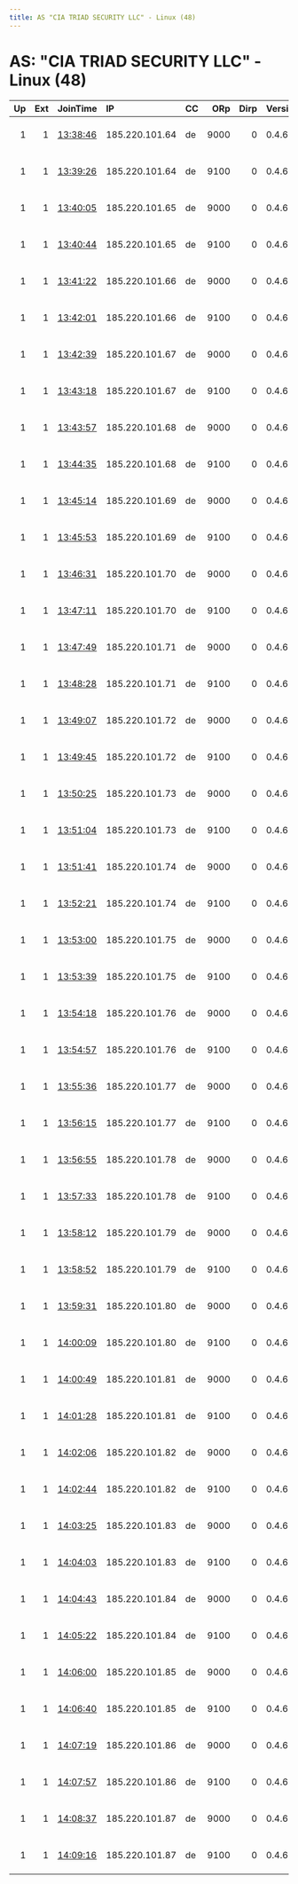 ```yaml
---
title: AS "CIA TRIAD SECURITY LLC" - Linux (48)
---
```


# AS: "CIA TRIAD SECURITY LLC" - Linux (48)

|   Up |   Ext | JoinTime                                                                                              | IP             | CC   |   ORp |   Dirp | Version   | Contact                  | Nickname        |   eFamMembers |
|-----:|------:|:------------------------------------------------------------------------------------------------------|:---------------|:-----|------:|-------:|:----------|:-------------------------|:----------------|--------------:|
|    1 |     1 | [13:38:46](https://nusenu.github.io/OrNetStats/w/relay/2D91AA681F5702099581DDE4A3E410218D880ECB.html) | 185.220.101.64 | de   |  9000 |      0 | 0.4.6.9   | email:leibi cccs.de url: | CCCStuttgartBer |            49 |
|    1 |     1 | [13:39:26](https://nusenu.github.io/OrNetStats/w/relay/9785BD5AC04E6112071EA9172591275465FD758D.html) | 185.220.101.64 | de   |  9100 |      0 | 0.4.6.9   | email:leibi cccs.de url: | CCCStuttgartBer |            49 |
|    1 |     1 | [13:40:05](https://nusenu.github.io/OrNetStats/w/relay/E265A4EEE237E184EAE5B2696D7B905A0E4B5D4A.html) | 185.220.101.65 | de   |  9000 |      0 | 0.4.6.9   | email:leibi cccs.de url: | CCCStuttgartBer |            49 |
|    1 |     1 | [13:40:44](https://nusenu.github.io/OrNetStats/w/relay/DA45B31898EDEBC5F6DB39F5BC0DB5FC693FCEFE.html) | 185.220.101.65 | de   |  9100 |      0 | 0.4.6.9   | email:leibi cccs.de url: | CCCStuttgartBer |            49 |
|    1 |     1 | [13:41:22](https://nusenu.github.io/OrNetStats/w/relay/3D967946B8CB77F6098ECC75EE9257AED2023F2E.html) | 185.220.101.66 | de   |  9000 |      0 | 0.4.6.9   | email:leibi cccs.de url: | CCCStuttgartBer |            49 |
|    1 |     1 | [13:42:01](https://nusenu.github.io/OrNetStats/w/relay/116E8D8CBC15916FB38A0C4C00A870A960C2CE03.html) | 185.220.101.66 | de   |  9100 |      0 | 0.4.6.9   | email:leibi cccs.de url: | CCCStuttgartBer |            49 |
|    1 |     1 | [13:42:39](https://nusenu.github.io/OrNetStats/w/relay/83921726486B9A4F6327FEBE521303B26A3CE4EB.html) | 185.220.101.67 | de   |  9000 |      0 | 0.4.6.9   | email:leibi cccs.de url: | CCCStuttgartBer |            49 |
|    1 |     1 | [13:43:18](https://nusenu.github.io/OrNetStats/w/relay/55A60CB5D30FCDF1B6AD477C9DE48BB393E5DDE6.html) | 185.220.101.67 | de   |  9100 |      0 | 0.4.6.9   | email:leibi cccs.de url: | CCCStuttgartBer |            49 |
|    1 |     1 | [13:43:57](https://nusenu.github.io/OrNetStats/w/relay/42438E63C78CF0624BD7D212524FFE292D8FE3D5.html) | 185.220.101.68 | de   |  9000 |      0 | 0.4.6.9   | email:leibi cccs.de url: | CCCStuttgartBer |            49 |
|    1 |     1 | [13:44:35](https://nusenu.github.io/OrNetStats/w/relay/B452A3023AC41AB923823E1F8521DB2C05590678.html) | 185.220.101.68 | de   |  9100 |      0 | 0.4.6.9   | email:leibi cccs.de url: | CCCStuttgartBer |            49 |
|    1 |     1 | [13:45:14](https://nusenu.github.io/OrNetStats/w/relay/EE6DC5122EC811A94C423CBCBDEE3117A36B1C7A.html) | 185.220.101.69 | de   |  9000 |      0 | 0.4.6.9   | email:leibi cccs.de url: | CCCStuttgartBer |            49 |
|    1 |     1 | [13:45:53](https://nusenu.github.io/OrNetStats/w/relay/7F42AB6F55891982ED92121C631713A8FE584065.html) | 185.220.101.69 | de   |  9100 |      0 | 0.4.6.9   | email:leibi cccs.de url: | CCCStuttgartBer |            49 |
|    1 |     1 | [13:46:31](https://nusenu.github.io/OrNetStats/w/relay/7916A965E564B3C7EDFAEABC880B7ED4A3225CF9.html) | 185.220.101.70 | de   |  9000 |      0 | 0.4.6.9   | email:leibi cccs.de url: | CCCStuttgartBer |            49 |
|    1 |     1 | [13:47:11](https://nusenu.github.io/OrNetStats/w/relay/519780A80AFA49C46885C044DF91B4535465DC45.html) | 185.220.101.70 | de   |  9100 |      0 | 0.4.6.9   | email:leibi cccs.de url: | CCCStuttgartBer |            49 |
|    1 |     1 | [13:47:49](https://nusenu.github.io/OrNetStats/w/relay/38BE8ADAC124FE5C2FA686487E4A15C411552E4E.html) | 185.220.101.71 | de   |  9000 |      0 | 0.4.6.9   | email:leibi cccs.de url: | CCCStuttgartBer |            49 |
|    1 |     1 | [13:48:28](https://nusenu.github.io/OrNetStats/w/relay/F526CD4FDDB9C871D96A5F78153BD16CFCB9109B.html) | 185.220.101.71 | de   |  9100 |      0 | 0.4.6.9   | email:leibi cccs.de url: | CCCStuttgartBer |            49 |
|    1 |     1 | [13:49:07](https://nusenu.github.io/OrNetStats/w/relay/74E698D2CED303464D1A3ACBAD855735523BE328.html) | 185.220.101.72 | de   |  9000 |      0 | 0.4.6.9   | email:leibi cccs.de url: | CCCStuttgartBer |            49 |
|    1 |     1 | [13:49:45](https://nusenu.github.io/OrNetStats/w/relay/D3DFB8F9A878F44ED80E2B34F794FDF6334FC5F9.html) | 185.220.101.72 | de   |  9100 |      0 | 0.4.6.9   | email:leibi cccs.de url: | CCCStuttgartBer |            49 |
|    1 |     1 | [13:50:25](https://nusenu.github.io/OrNetStats/w/relay/2070E51315036FEB76FC2E0B03A320724234A9A4.html) | 185.220.101.73 | de   |  9000 |      0 | 0.4.6.9   | email:leibi cccs.de url: | CCCStuttgartBer |            49 |
|    1 |     1 | [13:51:04](https://nusenu.github.io/OrNetStats/w/relay/6EFC1C25151B457B2F5E524FE1B09DBB487F11ED.html) | 185.220.101.73 | de   |  9100 |      0 | 0.4.6.9   | email:leibi cccs.de url: | CCCStuttgartBer |            49 |
|    1 |     1 | [13:51:41](https://nusenu.github.io/OrNetStats/w/relay/A7BD1DFCA8F7DB67B84FC87D46170590C9AC6254.html) | 185.220.101.74 | de   |  9000 |      0 | 0.4.6.9   | email:leibi cccs.de url: | CCCStuttgartBer |            49 |
|    1 |     1 | [13:52:21](https://nusenu.github.io/OrNetStats/w/relay/74A9614A581D66FA1BEC0C902980CA70B39EBA60.html) | 185.220.101.74 | de   |  9100 |      0 | 0.4.6.9   | email:leibi cccs.de url: | CCCStuttgartBer |            49 |
|    1 |     1 | [13:53:00](https://nusenu.github.io/OrNetStats/w/relay/6B705145FE40CE3E2E75EAF543F839B852688D10.html) | 185.220.101.75 | de   |  9000 |      0 | 0.4.6.9   | email:leibi cccs.de url: | CCCStuttgartBer |            49 |
|    1 |     1 | [13:53:39](https://nusenu.github.io/OrNetStats/w/relay/A286D2F6AA1A169690D7ACD82613473D85D59878.html) | 185.220.101.75 | de   |  9100 |      0 | 0.4.6.9   | email:leibi cccs.de url: | CCCStuttgartBer |            49 |
|    1 |     1 | [13:54:18](https://nusenu.github.io/OrNetStats/w/relay/5E3157CB3B7BC2DFDABBBCE73C8B474A0A62322A.html) | 185.220.101.76 | de   |  9000 |      0 | 0.4.6.9   | email:leibi cccs.de url: | CCCStuttgartBer |            49 |
|    1 |     1 | [13:54:57](https://nusenu.github.io/OrNetStats/w/relay/B7EB96748E4F76EBCD7A705F0A096C3208FAD43A.html) | 185.220.101.76 | de   |  9100 |      0 | 0.4.6.9   | email:leibi cccs.de url: | CCCStuttgartBer |            49 |
|    1 |     1 | [13:55:36](https://nusenu.github.io/OrNetStats/w/relay/A1AC4E5DEA2D24032BF586A3ADFDE7BD11761857.html) | 185.220.101.77 | de   |  9000 |      0 | 0.4.6.9   | email:leibi cccs.de url: | CCCStuttgartBer |            49 |
|    1 |     1 | [13:56:15](https://nusenu.github.io/OrNetStats/w/relay/9C61A0D830BDC2E1378F0E7ED7C8C8E06B312827.html) | 185.220.101.77 | de   |  9100 |      0 | 0.4.6.9   | email:leibi cccs.de url: | CCCStuttgartBer |            49 |
|    1 |     1 | [13:56:55](https://nusenu.github.io/OrNetStats/w/relay/037FF23B7D09A6044AA30B0AEA134FFEBC9A231A.html) | 185.220.101.78 | de   |  9000 |      0 | 0.4.6.9   | email:leibi cccs.de url: | CCCStuttgartBer |            49 |
|    1 |     1 | [13:57:33](https://nusenu.github.io/OrNetStats/w/relay/9F3A037CA138FDF0BD3EB6513E13C3520443D602.html) | 185.220.101.78 | de   |  9100 |      0 | 0.4.6.9   | email:leibi cccs.de url: | CCCStuttgartBer |            49 |
|    1 |     1 | [13:58:12](https://nusenu.github.io/OrNetStats/w/relay/ECD0146902754003450ED1E546980224EC4FCB3D.html) | 185.220.101.79 | de   |  9000 |      0 | 0.4.6.9   | email:leibi cccs.de url: | CCCStuttgartBer |            49 |
|    1 |     1 | [13:58:52](https://nusenu.github.io/OrNetStats/w/relay/4DECD5614F54AA3022A060074EC6BB43102E1D33.html) | 185.220.101.79 | de   |  9100 |      0 | 0.4.6.9   | email:leibi cccs.de url: | CCCStuttgartBer |            49 |
|    1 |     1 | [13:59:31](https://nusenu.github.io/OrNetStats/w/relay/7451E2B56FD943FA827AF85833646E68DFC4FFD3.html) | 185.220.101.80 | de   |  9000 |      0 | 0.4.6.9   | email:leibi cccs.de url: | CCCStuttgartBer |            49 |
|    1 |     1 | [14:00:09](https://nusenu.github.io/OrNetStats/w/relay/4F53BF996406B74E7DAB3DE1DA7983DE551B0113.html) | 185.220.101.80 | de   |  9100 |      0 | 0.4.6.9   | email:leibi cccs.de url: | CCCStuttgartBer |            49 |
|    1 |     1 | [14:00:49](https://nusenu.github.io/OrNetStats/w/relay/30A350449621F83141A1EE4ABD3A244B6D6A2FFC.html) | 185.220.101.81 | de   |  9000 |      0 | 0.4.6.9   | email:leibi cccs.de url: | CCCStuttgartBer |            49 |
|    1 |     1 | [14:01:28](https://nusenu.github.io/OrNetStats/w/relay/6FBD7EB6B8EA276F59942FDF8BFA044FC0F24492.html) | 185.220.101.81 | de   |  9100 |      0 | 0.4.6.9   | email:leibi cccs.de url: | CCCStuttgartBer |            49 |
|    1 |     1 | [14:02:06](https://nusenu.github.io/OrNetStats/w/relay/298512652233E3DB7C893BFFF0403715F39039A4.html) | 185.220.101.82 | de   |  9000 |      0 | 0.4.6.9   | email:leibi cccs.de url: | CCCStuttgartBer |            49 |
|    1 |     1 | [14:02:44](https://nusenu.github.io/OrNetStats/w/relay/5A525CB0B98B9A74304828641BDE5D70FB5257E4.html) | 185.220.101.82 | de   |  9100 |      0 | 0.4.6.9   | email:leibi cccs.de url: | CCCStuttgartBer |            49 |
|    1 |     1 | [14:03:25](https://nusenu.github.io/OrNetStats/w/relay/D8357F50057C0F8754A9CDB67860A0A36FD74A82.html) | 185.220.101.83 | de   |  9000 |      0 | 0.4.6.9   | email:leibi cccs.de url: | CCCStuttgartBer |            49 |
|    1 |     1 | [14:04:03](https://nusenu.github.io/OrNetStats/w/relay/9A0AB6CE562480FBA7BC73C387E625FC45A3BAFA.html) | 185.220.101.83 | de   |  9100 |      0 | 0.4.6.9   | email:leibi cccs.de url: | CCCStuttgartBer |            49 |
|    1 |     1 | [14:04:43](https://nusenu.github.io/OrNetStats/w/relay/6A7B013EBD886CDDAD25E33E79433C1CF0AD9CC0.html) | 185.220.101.84 | de   |  9000 |      0 | 0.4.6.9   | email:leibi cccs.de url: | CCCStuttgartBer |            49 |
|    1 |     1 | [14:05:22](https://nusenu.github.io/OrNetStats/w/relay/5DFA91BFA46FAB8C054C36839DF3910034E29995.html) | 185.220.101.84 | de   |  9100 |      0 | 0.4.6.9   | email:leibi cccs.de url: | CCCStuttgartBer |            49 |
|    1 |     1 | [14:06:00](https://nusenu.github.io/OrNetStats/w/relay/16AC44F46A340FF41B18440B68601D6C33DE230D.html) | 185.220.101.85 | de   |  9000 |      0 | 0.4.6.9   | email:leibi cccs.de url: | CCCStuttgartBer |            49 |
|    1 |     1 | [14:06:40](https://nusenu.github.io/OrNetStats/w/relay/48CE01130CBCF22B2851DB4C9369C066F60C06D7.html) | 185.220.101.85 | de   |  9100 |      0 | 0.4.6.9   | email:leibi cccs.de url: | CCCStuttgartBer |            49 |
|    1 |     1 | [14:07:19](https://nusenu.github.io/OrNetStats/w/relay/F0F764E70D996668832387CE7C2238608A00293C.html) | 185.220.101.86 | de   |  9000 |      0 | 0.4.6.9   | email:leibi cccs.de url: | CCCStuttgartBer |            49 |
|    1 |     1 | [14:07:57](https://nusenu.github.io/OrNetStats/w/relay/EC8E0AF0670A443FDBC29806E77E81EE167DE765.html) | 185.220.101.86 | de   |  9100 |      0 | 0.4.6.9   | email:leibi cccs.de url: | CCCStuttgartBer |            49 |
|    1 |     1 | [14:08:37](https://nusenu.github.io/OrNetStats/w/relay/3301463CC85D578704C0322C018E3BF96C962FA0.html) | 185.220.101.87 | de   |  9000 |      0 | 0.4.6.9   | email:leibi cccs.de url: | CCCStuttgartBer |            49 |
|    1 |     1 | [14:09:16](https://nusenu.github.io/OrNetStats/w/relay/39E81091DFD024E5B8E2BCB4B27F4231DB366E7E.html) | 185.220.101.87 | de   |  9100 |      0 | 0.4.6.9   | email:leibi cccs.de url: | CCCStuttgartBer |            49 |
